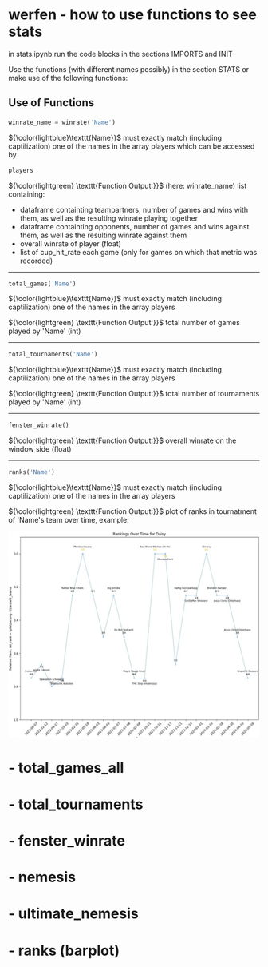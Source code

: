 # werfen - how to use functions to see stats

in stats.ipynb run the code blocks in the sections IMPORTS and INIT

Use the functions (with different names possibly) in the section STATS or make use of the following functions:

## Use of Functions

```python
winrate_name = winrate('Name')
``` 

${\color{lightblue}\texttt{Name}}$ must exactly match (including captilization) one of the names in the array players which can be accessed by

```python
players
``` 
${\color{lightgreen} \texttt{Function Output:}}$ (here: winrate_name) list containing:
- dataframe containting teampartners, number of games and wins with them, as well as the resulting winrate playing together
- dataframe containting opponents, number of games and wins against them, as well as the resulting winrate against them
- overall winrate of player (float)
- list of cup_hit_rate each game (only for games on which that metric was recorded)

---

```python
total_games('Name')
``` 
${\color{lightblue}\texttt{Name}}$ must exactly match (including captilization) one of the names in the array players 

${\color{lightgreen} \texttt{Function Output:}}$ total number of games played by 'Name' (int)

---

```python
total_tournaments('Name')
``` 
${\color{lightblue}\texttt{Name}}$ must exactly match (including captilization) one of the names in the array players 

${\color{lightgreen} \texttt{Function Output:}}$ total number of tournaments played by 'Name' (int)

---

```python
fenster_winrate()
``` 
${\color{lightgreen} \texttt{Function Output:}}$ overall winrate on the window side (float)

---

```python
ranks('Name')
``` 
${\color{lightblue}\texttt{Name}}$ must exactly match (including captilization) one of the names in the array players 

${\color{lightgreen} \texttt{Function Output:}}$ plot of ranks in tournatment of 'Name's team over time, example:

![ranks_example](ranks_example.jpg)


#   - total_games_all
#   - total_tournaments
#   - fenster_winrate
#   - nemesis
#   - ultimate_nemesis
#   - ranks (barplot)
